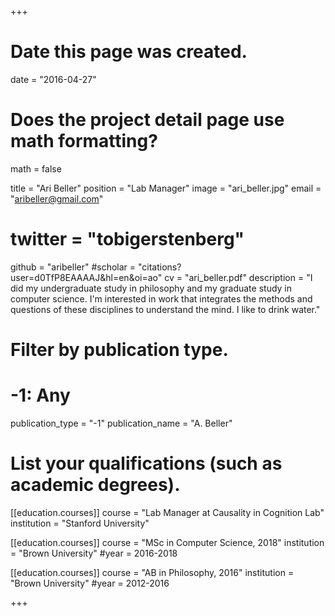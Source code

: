 +++
# Date this page was created.
date = "2016-04-27"

# Does the project detail page use math formatting?
math = false

title = "Ari Beller"
position = "Lab Manager"
image = "ari_beller.jpg"
email = "aribeller@gmail.com"
# twitter = "tobigerstenberg"
github = "aribeller"
#scholar = "citations?user=d0TfP8EAAAAJ&hl=en&oi=ao"
cv = "ari_beller.pdf"
description = "I did my undergraduate study in philosophy and my graduate study in computer science. I'm interested in work that integrates the methods and questions of these disciplines to understand the mind. I like to drink water."

# Filter by publication type.
# -1: Any
publication_type = "-1"
publication_name = "A. Beller"

# List your qualifications (such as academic degrees).
[[education.courses]]
  course = "Lab Manager at Causality in Cognition Lab"
  institution = "Stanford University"

[[education.courses]]
  course = "MSc in Computer Science, 2018"
  institution = "Brown University"
  #year = 2016-2018

[[education.courses]]
  course = "AB in Philosophy, 2016"
  institution = "Brown University"
  #year = 2012-2016
 
+++